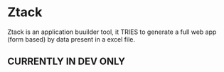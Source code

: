 # Ztack

Ztack is an application buuilder tool, it TRIES to generate a full web app (form based) by data present in a excel file.

## CURRENTLY IN DEV ONLY